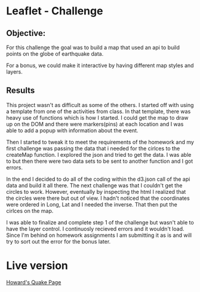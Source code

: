 # Leaflet - Challenge	

## Objective:
For this challenge the goal was to build a map that used an api to build points on the globe of earthquake data.  

For a bonus, we could make it interactive by having different map styles and layers.

## Results

This project wasn't as difficult as some of the others.  I started off with using a template from one of the activities from class. In that template, there was heavy use of functions which is how I started.  I could get the map to draw up on the DOM and there were markers(pins) at each location and I was able to add a popup with information about the event.

Then I started to tweak it to meet the requirements of the homework and my first challenge was passing the data that i needed for the cirlces to the createMap function.  I explored the json and tried to get the data.  I was able to but then there were two data sets to be sent to another function and I got errors.

In the end I decided to do all of the coding within the d3.json call of the api data and build it all there.  The next challenge was that I couldn't get the circles to work.  However, eventually by inspecting the html I realized that the circles were there but out of view.  I hadn't noticed that the coordinates were ordered in  Long, Lat and I needed the inverse.  That then put the cirlces on the map.

I was able to finalize and complete step 1 of the challenge but wasn't able to have the layer control.  I continuosly recieved errors and it wouldn't load.  Since I'm behind on homework assignments I am submitting it as is and will try to sort out the error for the bonus later.

# Live version

[Howard's Quake Page](https://g8r1fl.github.io/leaflet-challenge/)
